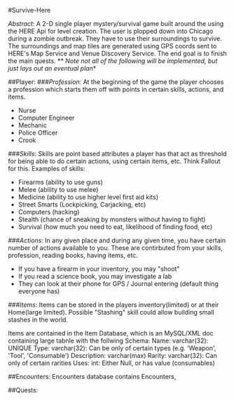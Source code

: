 #Survive-Here

_Abstract_: A 2-D single player mystery/survival game built around the using the HERE Api for level creation. The user is plopped down into Chicago during a zombie outbreak. They have to use their surroundings to survive. The surroundings and map tiles are generated using GPS coords sent to HERE's Map Service and Venue Discovery Service. The end goal is to finish the main quests. 
** *Note not all of the following will be implemented, but just lays out an eventual plan**

##Player:
###_Profession_: 
At the beginning of the game the player chooses a profession which starts them off with points in certain skills, actions, and items. 
- Nurse
- Computer Engineer
- Mechanic
- Police Officer
- Crook

###_Skills_: 
Skills are point based attributes a player has that act as threshold for being able to do certain actions, using certain items, etc. Think Fallout for this. Examples of skills:
- Firearms (ability to use guns)
- Melee (ability to use melee)
- Medicine (ability to use higher level first aid kits)
- Street Smarts (Lockpicking, Carjacking, etc)
- Computers (hacking)
- Stealth (chance of sneaking by monsters without having to fight)
- Survival (how much you need to eat, likelihood of finding food, etc)

###_Actions_:
In any given place and during any given time, you have certain number of actions available to you. These are contirbuted from your skills, profession, reading books, having items, etc. 
- If you have a firearm in your inventory, you may "shoot"
- If you read a science book, you may investigate a lab
- They can look at their phone for GPS / Journal entering (default thing everyone has)

###_Items_:
Items can be stored in the players inventory(limited) or at their Home(large limited). Possible "Stashing" skill could allow building small stashes in the world. 

Items are contained in the Item Database, which is an MySQL/XML doc containing large tabnle with the follwing Schema:
Name: varchar(32): UNIQUE
Type: varchar(32): Can be only of certain types (e.g. 'Weapon', 'Tool', 'Consumable')
Description: varchar(max)
Rarity: varchar(32): Can only of certain rarities
Uses: int: Either Null, or has value (consumables)
	
##Encounters:
Encounters database contains Encounters, 

##Quests: